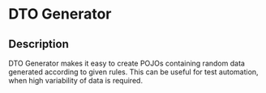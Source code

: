 # DTO Generator

## Description
DTO Generator makes it easy to create POJOs containing random data generated according to given rules.
This can be useful for test automation, when high variability of data is required.
